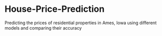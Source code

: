# House-Price-Prediction
Predicting the prices of residential properties in Ames, Iowa using different models and comparing their accuracy
